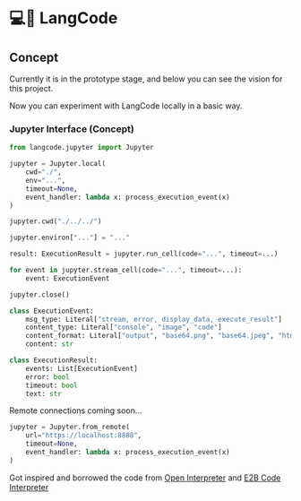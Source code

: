 # 💻🔗 LangCode

## Concept

Currently it is in the prototype stage, and below you can see the vision for this project.

Now you can experiment with LangCode locally in a basic way.

### Jupyter Interface (Concept)

```python
from langcode.jupyter import Jupyter

jupyter = Jupyter.local(
    cwd="./",
    env="...",
    timeout=None,
    event_handler: lambda x: process_execution_event(x)
)

jupyter.cwd("./../../")

jupyter.environ["..."] = "..."

result: ExecutionResult = jupyter.run_cell(code="...", timeout=...)

for event in jupyter.stream_cell(code="...", timeout=...):
    event: ExecutionEvent

jupyter.close()
```

```python
class ExecutionEvent:
    msg_type: Literal["stream, error, display_data, execute_result"]
    content_type: Literal["console", "image", "code"]
    content_format: Literal["output", "base64.png", "base64.jpeg", "html", "javascript"]
    content: str

class ExecutionResult:
    events: List[ExecutionEvent]
    error: bool
    timeout: bool
    text: str
```

Remote connections coming soon...

```python
jupyter = Jupyter.from_remote(
    url="https://localhost:8888",
    timeout=None,
    event_handler: lambda x: process_execution_event(x)
)
```

Got inspired and borrowed the code from [Open Interpreter](https://github.com/OpenInterpreter/open-interpreter) and [E2B Code Interpreter](https://github.com/e2b-dev/code-interpreter)
